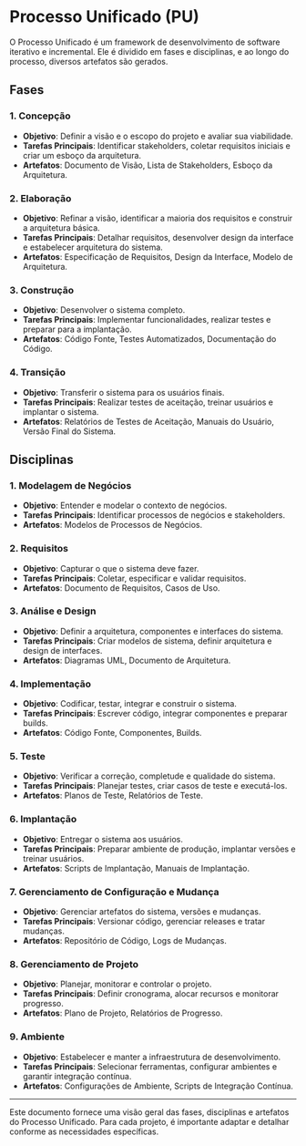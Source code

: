 # Processo Unificado (PU)

O Processo Unificado é um framework de desenvolvimento de software iterativo e incremental. Ele é dividido em fases e disciplinas, e ao longo do processo, diversos artefatos são gerados.

## Fases

### 1. Concepção
- **Objetivo**: Definir a visão e o escopo do projeto e avaliar sua viabilidade.
- **Tarefas Principais**: Identificar stakeholders, coletar requisitos iniciais e criar um esboço da arquitetura.
- **Artefatos**: Documento de Visão, Lista de Stakeholders, Esboço da Arquitetura.

### 2. Elaboração 
- **Objetivo**: Refinar a visão, identificar a maioria dos requisitos e construir a arquitetura básica.
- **Tarefas Principais**: Detalhar requisitos, desenvolver design da interface e estabelecer arquitetura do sistema.
- **Artefatos**: Especificação de Requisitos, Design da Interface, Modelo de Arquitetura.

### 3. Construção
- **Objetivo**: Desenvolver o sistema completo.
- **Tarefas Principais**: Implementar funcionalidades, realizar testes e preparar para a implantação.
- **Artefatos**: Código Fonte, Testes Automatizados, Documentação do Código.

### 4. Transição
- **Objetivo**: Transferir o sistema para os usuários finais.
- **Tarefas Principais**: Realizar testes de aceitação, treinar usuários e implantar o sistema.
- **Artefatos**: Relatórios de Testes de Aceitação, Manuais do Usuário, Versão Final do Sistema.

## Disciplinas

### 1. Modelagem de Negócios
- **Objetivo**: Entender e modelar o contexto de negócios.
- **Tarefas Principais**: Identificar processos de negócios e stakeholders.
- **Artefatos**: Modelos de Processos de Negócios.

### 2. Requisitos
- **Objetivo**: Capturar o que o sistema deve fazer.
- **Tarefas Principais**: Coletar, especificar e validar requisitos.
- **Artefatos**: Documento de Requisitos, Casos de Uso.

### 3. Análise e Design
- **Objetivo**: Definir a arquitetura, componentes e interfaces do sistema.
- **Tarefas Principais**: Criar modelos de sistema, definir arquitetura e design de interfaces.
- **Artefatos**: Diagramas UML, Documento de Arquitetura.

### 4. Implementação
- **Objetivo**: Codificar, testar, integrar e construir o sistema.
- **Tarefas Principais**: Escrever código, integrar componentes e preparar builds.
- **Artefatos**: Código Fonte, Componentes, Builds.

### 5. Teste
- **Objetivo**: Verificar a correção, completude e qualidade do sistema.
- **Tarefas Principais**: Planejar testes, criar casos de teste e executá-los.
- **Artefatos**: Planos de Teste, Relatórios de Teste.

### 6. Implantação
- **Objetivo**: Entregar o sistema aos usuários.
- **Tarefas Principais**: Preparar ambiente de produção, implantar versões e treinar usuários.
- **Artefatos**: Scripts de Implantação, Manuais de Implantação.

### 7. Gerenciamento de Configuração e Mudança
- **Objetivo**: Gerenciar artefatos do sistema, versões e mudanças.
- **Tarefas Principais**: Versionar código, gerenciar releases e tratar mudanças.
- **Artefatos**: Repositório de Código, Logs de Mudanças.

### 8. Gerenciamento de Projeto
- **Objetivo**: Planejar, monitorar e controlar o projeto.
- **Tarefas Principais**: Definir cronograma, alocar recursos e monitorar progresso.
- **Artefatos**: Plano de Projeto, Relatórios de Progresso.

### 9. Ambiente
- **Objetivo**: Estabelecer e manter a infraestrutura de desenvolvimento.
- **Tarefas Principais**: Selecionar ferramentas, configurar ambientes e garantir integração contínua.
- **Artefatos**: Configurações de Ambiente, Scripts de Integração Contínua.

---

Este documento fornece uma visão geral das fases, disciplinas e artefatos do Processo Unificado. Para cada projeto, é importante adaptar e detalhar conforme as necessidades específicas.
